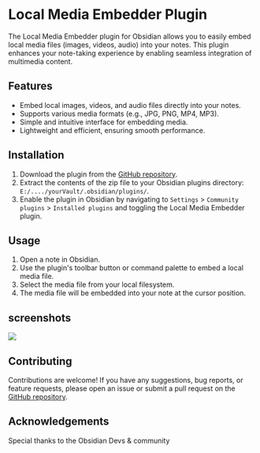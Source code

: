 # Local Media Embedder Plugin

The Local Media Embedder plugin for Obsidian allows you to easily embed local media files (images, videos, audio) into your notes. This plugin enhances your note-taking experience by enabling seamless integration of multimedia content.

## Features

- Embed local images, videos, and audio files directly into your notes.
- Supports various media formats (e.g., JPG, PNG, MP4, MP3).
- Simple and intuitive interface for embedding media.
- Lightweight and efficient, ensuring smooth performance.

## Installation

1. Download the plugin from the [GitHub repository](#).
2. Extract the contents of the zip file to your Obsidian plugins directory: `E:/..../yourVault/.obsidian/plugins/`.
3. Enable the plugin in Obsidian by navigating to `Settings` > `Community plugins` > `Installed plugins` and toggling the Local Media Embedder plugin.

## Usage

1. Open a note in Obsidian.
2. Use the plugin's toolbar button or command palette to embed a local media file.
3. Select the media file from your local filesystem.
4. The media file will be embedded into your note at the cursor position.

## screenshots
![](image.gif)

## Contributing

Contributions are welcome! If you have any suggestions, bug reports, or feature requests, please open an issue or submit a pull request on the [GitHub repository](#).


## Acknowledgements

Special thanks to the Obsidian Devs & community 
